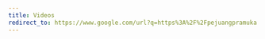 ```yaml
---
title: Videos
redirect_to: https://www.google.com/url?q=https%3A%2F%2Fpejuangpramuka.blogspot.com%2Fp%2Fvideo-sexy.html&sa=D&sntz=1&usg=AOvVaw2QDucZqi_pYimy0YKgZmVX
---
```

